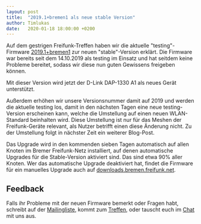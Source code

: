 ```yaml
---
layout: post
title:  "2019.1+bremen1 als neue stable Version"
author: Timlukas
date:   2020-01-18 18:00:00 +0200
---
```

Auf dem gestrigen Freifunk-Treffen haben wir die aktuelle "testing"-Firmware [2019.1+bremen1](https://wiki.bremen.freifunk.net/Firmware/Changelog#freifunk-bremen-versionen_2019-1-bremen1) zur neuen "stable"-Version erklärt.
Die Firmware war bereits seit dem 14.10.2019 als testing im Einsatz und hat seitdem keine Probleme bereitet, sodass wir diese nun guten Gewissens freigeben können.

Mit dieser Version wird jetzt der D-Link DAP-1330 A1 als neues Gerät unterstützt.

Außerdem erhöhen wir unsere Versionsnummer damit auf 2019 und werden die aktuelle testing los, damit in den nächsten Tagen eine neue testing-Version erscheinen kann, welche die Umstellung auf einen neuen WLAN-Standard beinhalten wird. Diese Umstellung ist nur für das Meshen der Freifunk-Geräte relevant, als Nutzer betrifft einen diese Änderung nicht.
Zu der Umstellung folgt in nächster Zeit ein weiterer Blog-Post.

Das Upgrade wird in den kommenden sieben Tagen automatisch auf allen Knoten im Bremer Freifunk-Netz installiert,
auf denen automatische Upgrades für die Stable-Version aktiviert sind.
Das sind etwa 90% aller Knoten.
Wer das automatische Upgrade deaktiviert hat, findet die Firmware für ein manuelles Upgrade auch auf [downloads.bremen.freifunk.net](https://downloads.bremen.freifunk.net/firmware/all/2019.1+bremen1/).

## Feedback

Falls ihr Probleme mit der neuen Firmware bemerkt oder Fragen habt,
schreibt auf der [Mailingliste](https://lists.bremen.freifunk.net/mailman/listinfo/ff-bremen/),
kommt zum [Treffen](/kontakt.html#treffen),
oder tauscht euch im [Chat](https://webirc.hackint.org/#ircs://irc.hackint.org/#ffhb?nick=Gast_?) mit uns aus.
